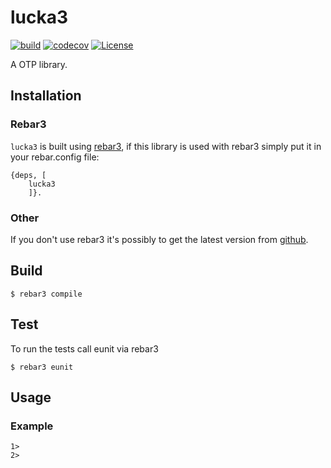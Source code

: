 # lucka3

[![build](https://github.com/thetelefon/lucka3/actions/workflows/build.yml/badge.svg)](https://github.com/thetelefon/lucka3/actions/workflows/build.yml)
[![codecov](https://codecov.io/gh/thetelefon/lucka3/branch/master/graph/badge.svg?token=GWYPMBYL96)](https://codecov.io/gh/thetelefon/lucka3)
[![License](https://img.shields.io/badge/License-Apache_2.0-blue.svg?logo=apache&logoColor=red)](https://www.apache.org/licenses/LICENSE-2.0)



A OTP library.

## Installation

### Rebar3

`lucka3` is built using [rebar3](https://rebar3.readme.io/docs/getting-started),
if this library is used with rebar3 simply put it in your rebar.config file:

```
{deps, [
    lucka3
    ]}.
```

### Other

If you don't use rebar3 it's possibly to get the latest version from [github](https://github.com/thetelefon/lucka3/releases).


## Build

    $ rebar3 compile


## Test

To run the tests call eunit via rebar3

    $ rebar3 eunit


## Usage


### Example

```
1> 
2> 
```
